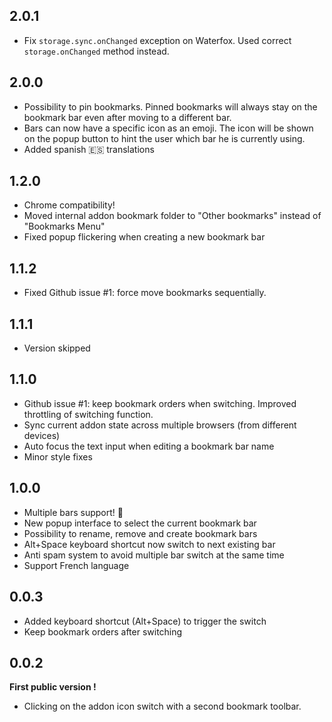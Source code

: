 
## 2.0.1

- Fix `storage.sync.onChanged` exception on Waterfox. Used correct `storage.onChanged` method instead.

## 2.0.0

- Possibility to pin bookmarks. Pinned bookmarks will always stay on the bookmark bar even after moving to a different bar.
- Bars can now have a specific icon as an emoji. The icon will be shown on the popup button to hint the user which bar he is currently using.
- Added spanish 🇪🇸 translations

## 1.2.0

- Chrome compatibility!
- Moved internal addon bookmark folder to "Other bookmarks" instead of "Bookmarks Menu"
- Fixed popup flickering when creating a new bookmark bar

## 1.1.2

- Fixed Github issue #1: force move bookmarks sequentially.

## 1.1.1

- Version skipped

## 1.1.0

- Github issue #1: keep bookmark orders when switching. Improved throttling of switching function.
- Sync current addon state across multiple browsers (from different devices)
- Auto focus the text input when editing a bookmark bar name
- Minor style fixes
  
## 1.0.0

- Multiple bars support! 🎉
- New popup interface to select the current bookmark bar
- Possibility to rename, remove and create bookmark bars
- Alt+Space keyboard shortcut now switch to next existing bar
- Anti spam system to avoid multiple bar switch at the same time
- Support French language

## 0.0.3

- Added keyboard shortcut (Alt+Space) to trigger the switch
- Keep bookmark orders after switching

## 0.0.2

**First public version !**

- Clicking on the addon icon switch with a second bookmark toolbar.